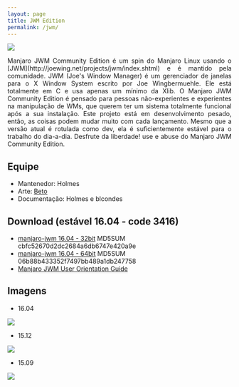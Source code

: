 ```yaml
---
layout: page
title: JWM Edition
permalink: /jwm/
---
```


<img src="http://www.auplod.com/u/daupol7e5c5.png">

<p style="text-align: justify;">Manjaro JWM Community Edition é um spin do Manjaro Linux usando o [JWM](http://joewing.net/projects/jwm/index.shtml) e é mantido pela comunidade. JWM (Joe's Window Manager) é um gerenciador de janelas para o X Window System escrito por Joe Wingbermuehle. 
Ele está totalmente em C e usa apenas um mínimo da Xlib. O Manjaro JWM Community Edition é pensado para pessoas não-experientes e experientes na manipulação de WMs, que querem ter um sistema totalmente funcional após a sua instalação. Este projeto está em desenvolvimento pesado, então, as coisas podem mudar muito com cada lançamento. Mesmo que a versão atual é rotulada como dev, ela é suficientemente estável para o trabalho do dia-a-dia. Desfrute da liberdade! use e abuse do Manjaro JWM Community Edition.</p>

## Equipe

 - Mantenedor: Holmes
 - Arte: [Beto](https://github.com/fallenskillz)
 - Documentação: Holmes e blcondes

## Download (estável 16.04 - code 3416)

 - [manjaro-jwm 16.04 - 32bit](https://sourceforge.net/projects/holmeslinux/files/Manjaro%20JWM%2016.04/Code%203416/manjaro-jwm-community-16.04-i686-3416.iso/download) MD5SUM cbfc52670d2dc2684a6db6747e420a9e
 - [manjaro-jwm 16.04 - 64bit](https://sourceforge.net/projects/holmeslinux/files/Manjaro%20JWM%2016.04/Code%203416/manjaro-jwm-community-16.04-x86_64-3416.iso/download) MD5SUM 06b88b433352f7497bb489a1db247758
 - [Manjaro JWM User Orientation Guide](https://sourceforge.net/projects/holmeslinux/files/Documentation/User_Orientation_Guide-16.04.pdf/download)

## Imagens  

 - 16.04

<img src="http://i.imgur.com/1Xosxvr.png">

 - 15.12

<img src="http://i.imgur.com/aPmwW1p.png">

 - 15.09

<img src="http://i.imgur.com/CDwu3iE.png">
